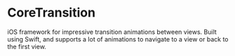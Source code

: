 # CoreTransition
iOS framework for impressive transition animations between views. Built using Swift, and supports a lot of animations to navigate to a view or back to the first view.
